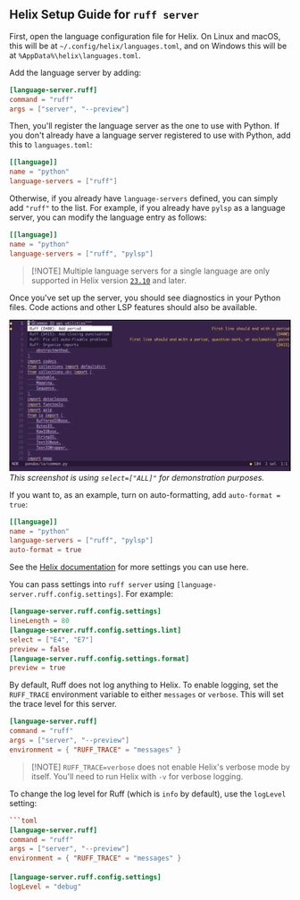 ## Helix Setup Guide for `ruff server`

First, open the language configuration file for Helix. On Linux and macOS, this will be at `~/.config/helix/languages.toml`,
and on Windows this will be at `%AppData%\helix\languages.toml`.

Add the language server by adding:

```toml
[language-server.ruff]
command = "ruff"
args = ["server", "--preview"]
```

Then, you'll register the language server as the one to use with Python.
If you don't already have a language server registered to use with Python, add this to `languages.toml`:

```toml
[[language]]
name = "python"
language-servers = ["ruff"]
```

Otherwise, if you already have `language-servers` defined, you can simply add `"ruff"` to the list. For example,
if you already have `pylsp` as a language server, you can modify the language entry as follows:

```toml
[[language]]
name = "python"
language-servers = ["ruff", "pylsp"]
```

> \[!NOTE\]
> Multiple language servers for a single language are only supported in Helix version [`23.10`](https://github.com/helix-editor/helix/blob/master/CHANGELOG.md#2310-2023-10-24) and later.

Once you've set up the server, you should see diagnostics in your Python files. Code actions and other LSP features should also be available.

![A screenshot showing an open Python file in Helix with highlighted diagnostics and a code action dropdown menu open](assets/SuccessfulHelixSetup.png)
*This screenshot is using `select=["ALL]"` for demonstration purposes.*

If you want to, as an example, turn on auto-formatting, add `auto-format = true`:

```toml
[[language]]
name = "python"
language-servers = ["ruff", "pylsp"]
auto-format = true
```

See the [Helix documentation](https://docs.helix-editor.com/languages.html) for more settings you can use here.

You can pass settings into `ruff server` using `[language-server.ruff.config.settings]`. For example:

```toml
[language-server.ruff.config.settings]
lineLength = 80
[language-server.ruff.config.settings.lint]
select = ["E4", "E7"]
preview = false
[language-server.ruff.config.settings.format]
preview = true
```

By default, Ruff does not log anything to Helix. To enable logging, set the `RUFF_TRACE` environment variable
to either `messages` or `verbose`. This will set the trace level for this server.
```toml
[language-server.ruff]
command = "ruff"
args = ["server", "--preview"]
environment = { "RUFF_TRACE" = "messages" }
```

> \[!NOTE\]
> `RUFF_TRACE=verbose` does not enable Helix's verbose mode by itself. You'll need to run Helix with `-v` for verbose logging.

To change the log level for Ruff (which is `info` by default), use the `logLevel` setting:
```toml
```toml
[language-server.ruff]
command = "ruff"
args = ["server", "--preview"]
environment = { "RUFF_TRACE" = "messages" }

[language-server.ruff.config.settings]
logLevel = "debug"
```
